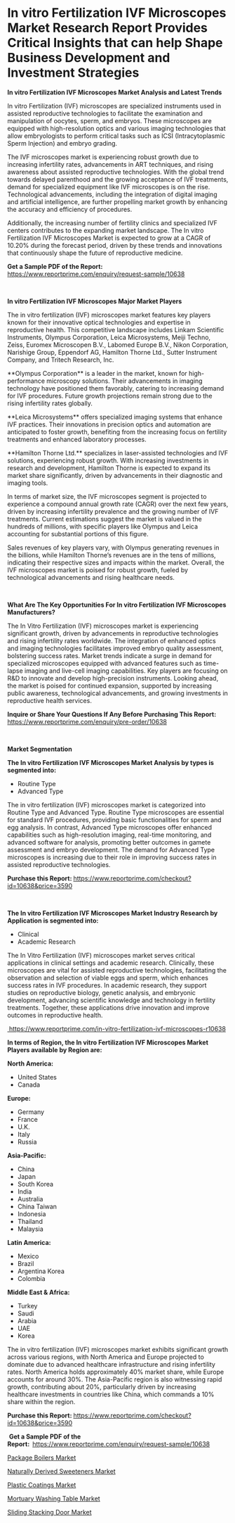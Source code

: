 <p><h1>In vitro Fertilization IVF Microscopes Market Research Report Provides Critical Insights that can help Shape Business Development and Investment Strategies</h1></p><p><strong>In vitro Fertilization IVF Microscopes Market Analysis and Latest Trends</strong></p>
<p><p>In vitro Fertilization (IVF) microscopes are specialized instruments used in assisted reproductive technologies to facilitate the examination and manipulation of oocytes, sperm, and embryos. These microscopes are equipped with high-resolution optics and various imaging technologies that allow embryologists to perform critical tasks such as ICSI (Intracytoplasmic Sperm Injection) and embryo grading.</p><p>The IVF microscopes market is experiencing robust growth due to increasing infertility rates, advancements in ART techniques, and rising awareness about assisted reproductive technologies. With the global trend towards delayed parenthood and the growing acceptance of IVF treatments, demand for specialized equipment like IVF microscopes is on the rise. Technological advancements, including the integration of digital imaging and artificial intelligence, are further propelling market growth by enhancing the accuracy and efficiency of procedures.</p><p>Additionally, the increasing number of fertility clinics and specialized IVF centers contributes to the expanding market landscape. The In vitro Fertilization IVF Microscopes Market is expected to grow at a CAGR of 10.20% during the forecast period, driven by these trends and innovations that continuously shape the future of reproductive medicine.</p></p>
<p><strong>Get a Sample PDF of the Report:&nbsp;</strong> <a href="https://www.reportprime.com/enquiry/request-sample/10638">https://www.reportprime.com/enquiry/request-sample/10638</a></p>
<p>&nbsp;</p>
<p><strong>In vitro Fertilization IVF Microscopes Major Market Players</strong></p>
<p><p>The in vitro fertilization (IVF) microscopes market features key players known for their innovative optical technologies and expertise in reproductive health. This competitive landscape includes Linkam Scientific Instruments, Olympus Corporation, Leica Microsystems, Meiji Techno, Zeiss, Euromex Microscopen B.V., Labomed Europe B.V., Nikon Corporation, Narishige Group, Eppendorf AG, Hamilton Thorne Ltd., Sutter Instrument Company, and Tritech Research, Inc.</p><p>**Olympus Corporation** is a leader in the market, known for high-performance microscopy solutions. Their advancements in imaging technology have positioned them favorably, catering to increasing demand for IVF procedures. Future growth projections remain strong due to the rising infertility rates globally.</p><p>**Leica Microsystems** offers specialized imaging systems that enhance IVF practices. Their innovations in precision optics and automation are anticipated to foster growth, benefiting from the increasing focus on fertility treatments and enhanced laboratory processes.</p><p>**Hamilton Thorne Ltd.** specializes in laser-assisted technologies and IVF solutions, experiencing robust growth. With increasing investments in research and development, Hamilton Thorne is expected to expand its market share significantly, driven by advancements in their diagnostic and imaging tools.</p><p>In terms of market size, the IVF microscopes segment is projected to experience a compound annual growth rate (CAGR) over the next few years, driven by increasing infertility prevalence and the growing number of IVF treatments. Current estimations suggest the market is valued in the hundreds of millions, with specific players like Olympus and Leica accounting for substantial portions of this figure.</p><p>Sales revenues of key players vary, with Olympus generating revenues in the billions, while Hamilton Thorne’s revenues are in the tens of millions, indicating their respective sizes and impacts within the market. Overall, the IVF microscopes market is poised for robust growth, fueled by technological advancements and rising healthcare needs.</p></p>
<p>&nbsp;</p>
<p><strong>What Are The Key Opportunities For In vitro Fertilization IVF Microscopes Manufacturers?</strong></p>
<p><p>The In Vitro Fertilization (IVF) microscopes market is experiencing significant growth, driven by advancements in reproductive technologies and rising infertility rates worldwide. The integration of enhanced optics and imaging technologies facilitates improved embryo quality assessment, bolstering success rates. Market trends indicate a surge in demand for specialized microscopes equipped with advanced features such as time-lapse imaging and live-cell imaging capabilities. Key players are focusing on R&D to innovate and develop high-precision instruments. Looking ahead, the market is poised for continued expansion, supported by increasing public awareness, technological advancements, and growing investments in reproductive health services.</p></p>
<p><strong>Inquire or Share Your Questions If Any Before Purchasing This Report:</strong> <a href="https://www.reportprime.com/enquiry/pre-order/10638">https://www.reportprime.com/enquiry/pre-order/10638</a></p>
<p>&nbsp;</p>
<p><strong>Market Segmentation</strong></p>
<p><strong>The In vitro Fertilization IVF Microscopes Market Analysis by types is segmented into:</strong></p>
<p><ul><li>Routine Type</li><li>Advanced Type</li></ul></p>
<p><p>The in vitro fertilization (IVF) microscopes market is categorized into Routine Type and Advanced Type. Routine Type microscopes are essential for standard IVF procedures, providing basic functionalities for sperm and egg analysis. In contrast, Advanced Type microscopes offer enhanced capabilities such as high-resolution imaging, real-time monitoring, and advanced software for analysis, promoting better outcomes in gamete assessment and embryo development. The demand for Advanced Type microscopes is increasing due to their role in improving success rates in assisted reproductive technologies.</p></p>
<p><strong>Purchase this Report:&nbsp;</strong><a href="https://www.reportprime.com/checkout?id=10638&price=3590">https://www.reportprime.com/checkout?id=10638&price=3590</a></p>
<p>&nbsp;</p>
<p><strong>The In vitro Fertilization IVF Microscopes Market Industry Research by Application is segmented into:</strong></p>
<p><ul><li>Clinical</li><li>Academic Research</li></ul></p>
<p><p>The In Vitro Fertilization (IVF) microscopes market serves critical applications in clinical settings and academic research. Clinically, these microscopes are vital for assisted reproductive technologies, facilitating the observation and selection of viable eggs and sperm, which enhances success rates in IVF procedures. In academic research, they support studies on reproductive biology, genetic analysis, and embryonic development, advancing scientific knowledge and technology in fertility treatments. Together, these applications drive innovation and improve outcomes in reproductive health.</p></p>
<p><a href="https://www.reportprime.com/in-vitro-fertilization-ivf-microscopes-r10638">&nbsp;https://www.reportprime.com/in-vitro-fertilization-ivf-microscopes-r10638</a></p>
<p><strong>In terms of Region, the In vitro Fertilization IVF Microscopes Market Players available by Region are:</strong></p>
<p>
    <p> <strong> North America: </strong>
        <ul>
            <li>United States</li>
            <li>Canada</li>
        </ul>
        </p> 
    <p> <strong> Europe: </strong>
        <ul>
            <li>Germany</li>
            <li>France</li>
            <li>U.K.</li>
            <li>Italy</li>
            <li>Russia</li>
        </ul>
        </p> 
    <p> <strong> Asia-Pacific: </strong>
        <ul>
            <li>China</li>
            <li>Japan</li>
            <li>South Korea</li>
            <li>India</li>
            <li>Australia</li>
            <li>China Taiwan</li>
            <li>Indonesia</li>
            <li>Thailand</li>
            <li>Malaysia</li>
        </ul>
        </p> 
    <p> <strong> Latin America: </strong>
        <ul>
            <li>Mexico</li>
            <li>Brazil</li>
            <li>Argentina Korea</li>
            <li>Colombia</li>
        </ul>
        </p> 
    <p> <strong> Middle East & Africa: </strong>
        <ul>
            <li>Turkey</li>
            <li>Saudi</li>
            <li>Arabia</li>
            <li>UAE</li>
            <li>Korea</li>
        </ul>
    </p>
    </p>
<p><p>The in vitro fertilization (IVF) microscopes market exhibits significant growth across various regions, with North America and Europe projected to dominate due to advanced healthcare infrastructure and rising infertility rates. North America holds approximately 40% market share, while Europe accounts for around 30%. The Asia-Pacific region is also witnessing rapid growth, contributing about 20%, particularly driven by increasing healthcare investments in countries like China, which commands a 10% share within the region.</p></p>
<p><strong>Purchase this Report: </strong><a href="https://www.reportprime.com/checkout?id=10638&price=3590">https://www.reportprime.com/checkout?id=10638&price=3590</a></p>
<p>&nbsp;<strong>Get a Sample PDF of the Report:&nbsp;&nbsp;</strong><a href="https://www.reportprime.com/enquiry/request-sample/10638">https://www.reportprime.com/enquiry/request-sample/10638</a></p>
<p><strong></strong></p>
<p><p><a href="https://medium.com/@pelloscooterist_44143/the-market-study-covers-the-package-boilers-market-across-various-segments-9f28f617381c">Package Boilers Market</a></p><p><a href="https://www.linkedin.com/pulse/global-naturally-derived-sweeteners-market-size-share-analysis-a63ie?trackingId=28SRT%2B4OTGKrxXTq5zg2oA%3D%3D">Naturally Derived Sweeteners Market</a></p><p><a href="https://www.linkedin.com/pulse/what-emerging-market-trends-plastic-coatings-detailed-overview-focae?trackingId=g%2FW8WuQ8QFWnRVxv0HCR%2Bg%3D%3D">Plastic Coatings Market</a></p><p><a href="https://github.com/LaurenHoover80/Market-Research-Report-List-1/blob/main/mortuary-washing-table-market.md">Mortuary Washing Table Market</a></p><p><a href="https://issuu.com/reportprime-2/docs/sliding-stacking-door-market-size-2_7293f30a94bdff">Sliding Stacking Door Market</a></p></p>